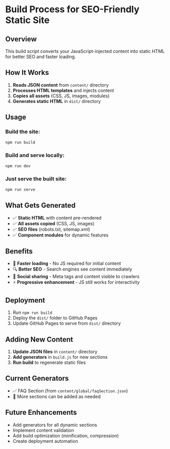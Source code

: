 # Build Process for SEO-Friendly Static Site

## Overview

This build script converts your JavaScript-injected content into static HTML for better SEO and faster loading.

## How It Works

1. **Reads JSON content** from `content/` directory
2. **Processes HTML templates** and injects content
3. **Copies all assets** (CSS, JS, images, modules)
4. **Generates static HTML** in `dist/` directory

## Usage

### Build the site:

```bash
npm run build
```

### Build and serve locally:

```bash
npm run dev
```

### Just serve the built site:

```bash
npm run serve
```

## What Gets Generated

- ✅ **Static HTML** with content pre-rendered
- ✅ **All assets copied** (CSS, JS, images)
- ✅ **SEO files** (robots.txt, sitemap.xml)
- ✅ **Component modules** for dynamic features

## Benefits

- 🚀 **Faster loading** - No JS required for initial content
- 🔍 **Better SEO** - Search engines see content immediately
- 📱 **Social sharing** - Meta tags and content visible to crawlers
- ⚡ **Progressive enhancement** - JS still works for interactivity

## Deployment

1. Run `npm run build`
2. Deploy the `dist/` folder to GitHub Pages
3. Update GitHub Pages to serve from `dist/` directory

## Adding New Content

1. **Update JSON files** in `content/` directory
2. **Add generators** in `build.js` for new sections
3. **Run build** to regenerate static files

## Current Generators

- ✅ FAQ Section (from `content/global/faqSection.json`)
- 🔄 More sections can be added as needed

## Future Enhancements

- Add generators for all dynamic sections
- Implement content validation
- Add build optimization (minification, compression)
- Create deployment automation
